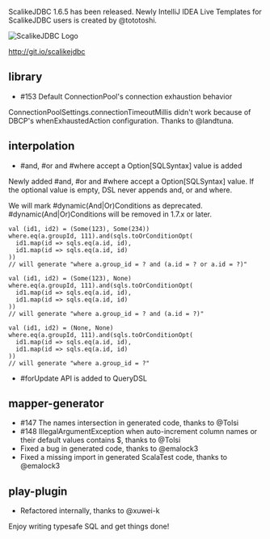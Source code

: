 ScalikeJDBC 1.6.5 has been released. Newly IntelliJ IDEA Live Templates for ScalikeJDBC users is created by @tototoshi.

![ScalikeJDBC Logo](http://scalikejdbc.org/img/logo.png)

http://git.io/scalikejdbc

## library

- #153 Default ConnectionPool's connection exhaustion behavior

ConnectionPoolSettings.connectionTimeoutMillis didn't work because of DBCP's whenExhaustedAction configuration. Thanks to @landtuna.

## interpolation

- #and, #or and #where accept a Option[SQLSyntax] value is added

Newly added #and, #or and #where accept a Option[SQLSyntax] value. If the optional value is empty, DSL never appends and, or and where.

We will mark #dynamic(And|Or)Conditions as deprecated. #dynamic(And|Or)Conditions will be removed in 1.7.x or later.

    val (id1, id2) = (Some(123), Some(234))
    where.eq(a.groupId, 111).and(sqls.toOrConditionOpt(
      id1.map(id => sqls.eq(a.id, id),
      id1.map(id => sqls.eq(a.id, id)
    ))
    // will generate "where a.group_id = ? and (a.id = ? or a.id = ?)"
    
    val (id1, id2) = (Some(123), None)
    where.eq(a.groupId, 111).and(sqls.toOrConditionOpt(
      id1.map(id => sqls.eq(a.id, id),
      id1.map(id => sqls.eq(a.id, id)
    ))
    // will generate "where a.group_id = ? and (a.id = ?)"
    
    val (id1, id2) = (None, None)
    where.eq(a.groupId, 111).and(sqls.toOrConditionOpt(
      id1.map(id => sqls.eq(a.id, id),
      id1.map(id => sqls.eq(a.id, id)
    ))
    // will generate "where a.group_id = ?"

- #forUpdate API is added to QueryDSL


## mapper-generator

- #147 The names intersection in generated code, thanks to @Tolsi
- #148 IllegalArgumentException when auto-increment column names or their default values contains $, thanks to @Tolsi
- Fixed a bug in generated code, thanks to @emalock3 
- Fixed a missing import in generated ScalaTest code, thanks to @emalock3 

## play-plugin

- Refactored internally, thanks to @xuwei-k

Enjoy writing typesafe SQL and get things done!

